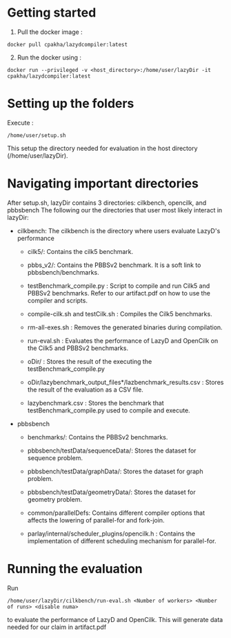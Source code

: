 # Getting started

1. Pull the docker image :

```console
docker pull cpakha/lazydcompiler:latest
```

2. Run the docker using :

```console
docker run --privileged -v <host_directory>:/home/user/lazyDir -it cpakha/lazydcompiler:latest
```

# Setting up the folders

Execute :

```console
/home/user/setup.sh
```

This setup the directory needed for evaluation in the host directory (/home/user/lazyDir).

# Navigating important directories
After setup.sh, lazyDir contains 3 directories: cilkbench, opencilk, and pbbsbench
The following our the directories that user most likely interact in lazyDir:

- cilkbench: The cilkbench is the directory where users evaluate LazyD's performance

  - cilk5/: Contains the cilk5 benchmark.

  - pbbs_v2/: Contains the PBBSv2 benchmark. It is a soft link to pbbsbench/benchmarks.

  - testBenchmark_compile.py : Script to compile and run Cilk5 and PBBSv2 benchmarks.
    			       Refer to our artifact.pdf on how to use the compiler and scripts.

  - compile-cilk.sh and testCilk.sh : Compiles the Cilk5 benchmarks.

  - rm-all-exes.sh : Removes the generated binaries during compilation.

  - run-eval.sh : Evaluates the performance of LazyD and OpenCilk on the Cilk5 and PBBSv2 benchmarks.

  - oDir/ : Stores the result of the executing the testBenchmark_compile.py

  - oDir/lazybenchmark_output_files*/lazbenchmark_results.csv : Stores the result of the evaluation as a CSV file.

  - lazybenchmark.csv : Stores the benchmark that testBenchmark_compile.py used to compile and execute.

- pbbsbench

  - benchmarks/: Contains the PBBSv2 benchmarks.

  - pbbsbench/testData/sequenceData/: Stores the dataset for sequence problem.

  - pbbsbench/testData/graphData/: Stores the dataset for graph problem.

  - pbbsbench/testData/geometryData/: Stores the dataset for geometry problem.

  - common/parallelDefs: Contains different compiler options that affects the lowering of parallel-for and fork-join.

  - parlay/internal/scheduler_plugins/opencilk.h : Contains the implementation of different scheduling mechanism for parallel-for. 

# Running the evaluation
Run 

```console
/home/user/lazyDir/cilkbench/run-eval.sh <Number of workers> <Number of runs> <disable numa>
```

to evaluate the performance of LazyD and OpenCilk.
This will generate data needed for our claim in artifact.pdf